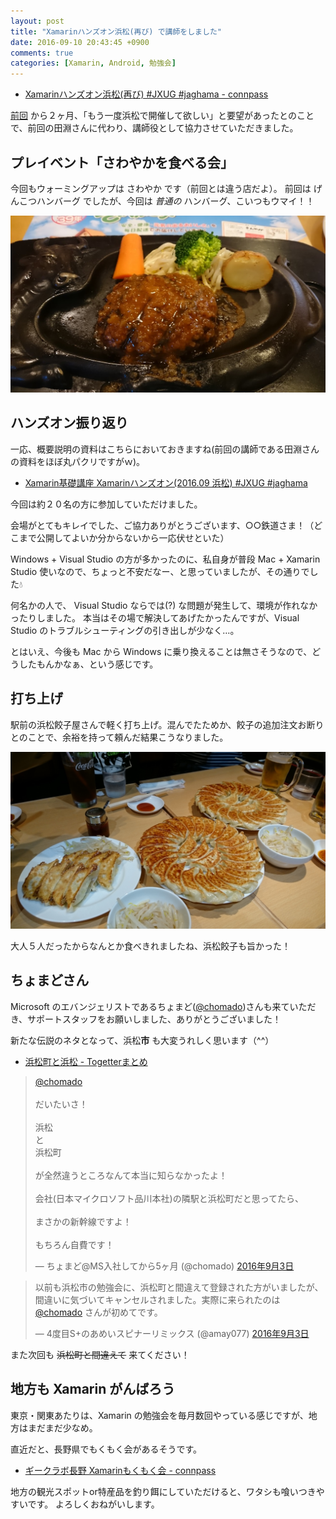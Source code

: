 ```yaml
---
layout: post
title: "Xamarinハンズオン浜松(再び) で講師をしました"
date: 2016-09-10 20:43:45 +0900
comments: true
categories: [Xamarin, Android, 勉強会]
---
```


* [Xamarinハンズオン浜松(再び) #JXUG #jaghama - connpass](http://jaghama.connpass.com/event/37686/)

<!--more-->

[前回](/blog/2016/07/10/joined_xamarin_hads_on_ad_hamamatsu/) から２ヶ月、「もう一度浜松で開催して欲しい」と要望があったとのことで、前回の田淵さんに代わり、講師役として協力させていただきました。

## プレイベント「さわやかを食べる会」

今回もウォーミングアップは さわやか です（前回とは違う店だよ）。
前回は げんこつハンバーグ でしたが、今回は *普通の* ハンバーグ、こいつもウマイ！！

![](/assets/images/posts/joined_xamarin_hands_on_ad_hamamatsu_2_01.JPG)

## ハンズオン振り返り

一応、概要説明の資料はこちらにおいておきますね(前回の講師である田淵さんの資料をほぼ丸パクリですがｗ)。

* [Xamarin基礎講座 Xamarinハンズオン(2016.09 浜松) #JXUG #jaghama](http://www.slideshare.net/amay077/xamarin-xamarin201609-jxug-jaghama)

今回は約２０名の方に参加していただけました。

会場がとてもキレイでした、ご協力ありがとうございます、○○鉄道さま！（どこまで公開してよいか分からないから一応伏せといた）

Windows + Visual Studio の方が多かったのに、私自身が普段 Mac + Xamarin Studio 使いなので、ちょっと不安だなー、と思っていましたが、その通りでした💧

何名かの人で、 Visual Studio ならでは(?) な問題が発生して、環境が作れなかったりしました。
本当はその場で解決してあげたかったんですが、Visual Studio のトラブルシューティングの引き出しが少なく…。

とはいえ、今後も Mac から Windows に乗り換えることは無さそうなので、どうしたもんかなぁ、という感じです。

## 打ち上げ

駅前の浜松餃子屋さんで軽く打ち上げ。混んでたためか、餃子の追加注文お断りとのことで、余裕を持って頼んだ結果こうなりました。

![](/assets/images/posts/joined_xamarin_hands_on_ad_hamamatsu_2_02.JPG)

大人５人だったからなんとか食べきれましたね、浜松餃子も旨かった！

## ちょまどさん

Microsoft のエバンジェリストであるちょまど([@chomado](https://twitter.com/chomado))さんも来ていただき、サポートスタッフをお願いしました、ありがとうございました！

新たな伝説のネタとなって、浜松**市** も大変うれしく思います（^^）

* [浜松町と浜松 - Togetterまとめ](http://togetter.com/li/1020144)

<blockquote class="twitter-tweet" data-conversation="none" data-lang="ja"><p lang="ja" dir="ltr"><a href="https://twitter.com/chomado">@chomado</a> <br><br>だいたいさ！<br><br>浜松<br>と<br>浜松町<br><br>が全然違うところなんて本当に知らなかったよ！<br><br>会社(日本マイクロソフト品川本社)の隣駅と浜松町だと思ってたら、<br><br>まさかの新幹線ですよ！<br><br>もちろん自費です！</p>&mdash; ちょまど@MS入社してから5ヶ月 (@chomado) <a href="https://twitter.com/chomado/status/771907617555828740">2016年9月3日</a></blockquote>
<script async src="//platform.twitter.com/widgets.js" charset="utf-8"></script>

<blockquote class="twitter-tweet" data-lang="ja"><p lang="ja" dir="ltr">以前も浜松市の勉強会に、浜松町と間違えて登録された方がいましたが、間違いに気づいてキャンセルされました。実際に来られたのは <a href="https://twitter.com/chomado">@chomado</a> さんが初めてです。</p>&mdash; 4度目S+のあめいスピナーリミックス (@amay077) <a href="https://twitter.com/amay077/status/771913137792491520">2016年9月3日</a></blockquote>
<script async src="//platform.twitter.com/widgets.js" charset="utf-8"></script>

また次回も ~~浜松町と間違えて~~ 来てください！

## 地方も Xamarin がんばろう

東京・関東あたりは、Xamarin の勉強会を毎月数回やっている感じですが、地方はまだまだ少なめ。

直近だと、長野県でもくもく会があるそうです。

* [ギークラボ長野 Xamarinもくもく会 - connpass](http://glnagano.connpass.com/event/39782/)

地方の観光スポットor特産品を釣り餌にしていただけると、ワタシも喰いつきやすいです。
よろしくおねがいします。